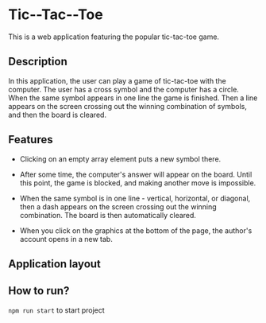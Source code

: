# Tic--Tac--Toe

This is a web application featuring the popular tic-tac-toe game.

## Description

In this application, the user can play a game of tic-tac-toe with the computer. The user has a cross symbol and the computer has a circle. When the same symbol appears in one line the game is finished. Then a line appears on the screen crossing out the winning combination of symbols, and then the board is cleared.

## Features

* Clicking on an empty array element puts a new symbol there.

* After some time, the computer's answer will appear on the board. Until this point, the game is blocked, and making another move is impossible.

* When the same symbol is in one line - vertical, horizontal, or diagonal, then a dash appears on the screen crossing out the winning combination. The board is then automatically cleared.

* When you click on the graphics at the bottom of the page, the author's account opens in a new tab.

##  Application layout

## How to run?

`npm run start` to start project 